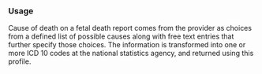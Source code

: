 ### Usage
Cause of death on a fetal death report comes from the provider as choices from a defined list of possible causes along with free text entries that further specify those choices. The information is transformed into one or more ICD 10 codes at the national statistics agency, and returned using this profile.
